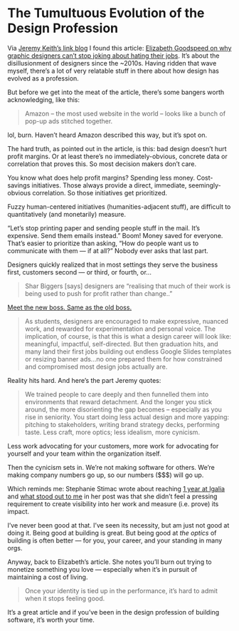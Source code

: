 # The Tumultuous Evolution of the Design Profession 

Via [Jeremy Keith’s link blog](https://adactio.com/links/21817) I found this  article: [Elizabeth Goodspeed on why graphic designers can’t stop joking about hating their jobs](https://www.itsnicethat.com/articles/elizabeth-goodspeed-optimism-vs-pessimism-graphic-design-270325). It’s about the disillusionment of designers since the ~2010s. Having ridden that wave myself, there’s a lot of very relatable stuff in there about how design has evolved as a profession.

But before we get into the meat of the article, there’s some bangers worth acknowledging, like this:

> Amazon – the most used website in the world – looks like a bunch of pop-up ads stitched together. 

lol, burn. Haven’t heard Amazon described this way, but it’s spot on.

The hard truth, as pointed out in the article, is this: bad design doesn’t hurt profit margins. Or at least there’s no immediately-obvious, concrete data or correlation that proves this. So most decision makers don’t care.

You know what does help profit margins? Spending less money. Cost-savings initiatives. Those always provide a direct, immediate, seemingly-obvious correlation. So those initiatives get prioritized.

Fuzzy human-centered initiatives (humanities-adjacent stuff), are difficult to quantitatively (and monetarily) measure.

“Let’s stop printing paper and sending people stuff in the mail. It’s expensive. Send them emails instead.” Boom! Money saved for everyone. That’s easier to prioritize than asking, “How do people want us to communicate with them — if at all?” Nobody ever asks that last part.

Designers quickly realized that in most settings they serve the business first, customers second — or third, or fourth, or...

> Shar Biggers [says] designers are “realising that much of their work is being used to push for profit rather than change..”

[Meet the new boss. Same as the old boss.](https://www.youtube.com/watch?v=SHhrZgojY1Q)

> As students, designers are encouraged to make expressive, nuanced work, and rewarded for experimentation and personal voice. The implication, of course, is that this is what a design career will look like: meaningful, impactful, self-directed. But then graduation hits, and many land their first jobs building out endless Google Slides templates or resizing banner ads...no one prepared them for how constrained and compromised most design jobs actually are.

Reality hits hard. And here’s the part Jeremy quotes:

> We trained people to care deeply and then funnelled them into environments that reward detachment. ​​And the longer you stick around, the more disorienting the gap becomes – especially as you rise in seniority. You start doing less actual design and more yapping: pitching to stakeholders, writing brand strategy decks, performing taste. Less craft, more optics; less idealism, more cynicism.

Less work advocating for your customers, more work for advocating for yourself and your team within the organization itself.

Then the cynicism sets in. We’re not making software for others. We’re making company numbers go up, so our numbers ($$$) will go up.

Which reminds me: Stephanie Stimac wrote about reaching [1 year at Igalia](https://blog.stephaniestimac.com/posts/2025/03/a-year-at-igalia/) and [what stood out to me](https://mastodon.social/@jimniels/114186958374745144) in her post was that she didn’t feel a pressing requirement to create visibility into her work and measure (i.e. prove) its impact.

I’ve never been good at that. I’ve seen its necessity, but am just not good at doing it. Being good at building is great. But being good at _the optics_ of building is often better — for you, your career, and your  standing in many orgs.

Anyway, back to Elizabeth’s article. She notes you’ll burn out trying to monetize something you love — especially when it’s in pursuit of maintaining a cost of living. 

> Once your identity is tied up in the performance, it’s hard to admit when it stops feeling good.

It’s a great article and if you’ve been in the design profession of building software, it’s worth your time. 